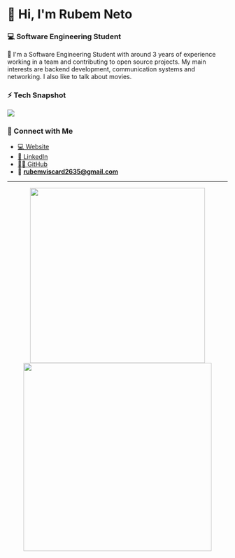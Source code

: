 <!-- Template from https://github.com/pr2tik1/pr2tik1 -->

# 👋 Hi, I'm Rubem Neto 
### 💻 Software Engineering Student

🚀 I'm a Software Engineering Student with around 3 years of experience working in a team and contributing to open source projects. My main interests are backend development, communication systems and networking. I also like to talk about movies.

### ⚡ Tech Snapshot

<p align="left">
    <img src="https://skillicons.dev/icons?i=ansible,aws,docker,golang,git,kubernetes,java,python,kotlin,flutter,dart,laravel,lua,elixir,html,css,php,js,ts,cpp,c" />
</p>

### 🤝 Connect with Me  
- [💻 Website ](https://rubuy.me) 
- [💼 LinkedIn](https://www.linkedin.com/in/rubem-neto-62951122b/) 
- [🧑‍💻 GitHub](https://github.com/rubuy-74) 
- 📧 **rubemviscard2635@gmail.com**
  
---
<p align="center">
  <img src="https://github-readme-stats.vercel.app/api?username=rubuy-74&show_icons=true&theme=dark&hide_border=true" width="400">
  <img src="https://github-readme-streak-stats.herokuapp.com/?user=rubuy-74&theme=dark&hide_border=true" width="430">
</p>
